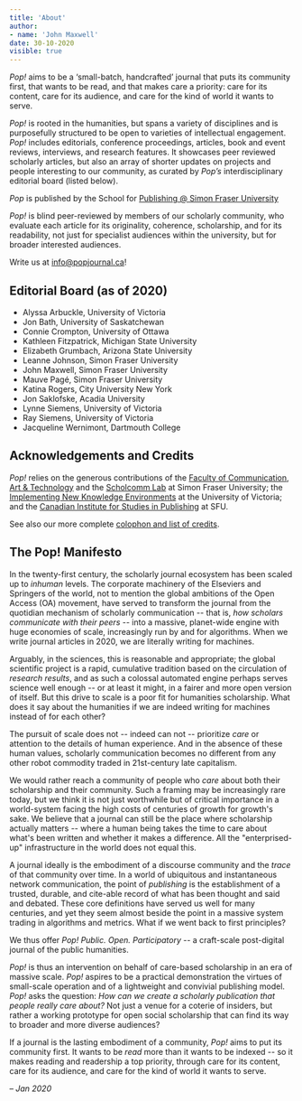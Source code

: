 ```yaml
---
title: 'About'
author: 
- name: 'John Maxwell'
date: 30-10-2020
visible: true
---
```


*Pop!* aims to be a ‘small-batch, handcrafted’ journal that puts its community first, that wants to be read, and that makes care a priority: care for its content, care for its audience, and care for the kind of world it wants to serve.

*Pop!* is rooted in the humanities, but spans a variety of disciplines and is purposefully structured to be open to varieties of intellectual engagement. *Pop!* includes editorials, conference proceedings, articles, book and event reviews, interviews, and research features. It showcases peer reviewed scholarly articles, but also an array of shorter updates on projects and people interesting to our community, as curated by *Pop’s* interdisciplinary editorial board (listed below).

*Pop* is published by the School for [Publishing @ Simon Fraser University](https://publishing.sfu.ca)

*Pop!* is blind peer-reviewed by members of our scholarly community, who evaluate each article for its originality, coherence, scholarship, and for its readability, not just for specialist audiences within the university, but for broader interested audiences.

Write us at <info@popjournal.ca>!

## Editorial Board (as of 2020)

- Alyssa Arbuckle, University of Victoria
- Jon Bath, University of Saskatchewan  
- Connie Crompton, University of Ottawa  
- Kathleen Fitzpatrick, Michigan State University   
- Elizabeth Grumbach, Arizona State University  
- Leanne Johnson, Simon Fraser University  
- John Maxwell, Simon Fraser University  
- Mauve Pagé, Simon Fraser University  
- Katina Rogers, City University New York  
- Jon Saklofske, Acadia University  
- Lynne Siemens, University of Victoria  
- Ray Siemens, University of Victoria   
- Jacqueline Wernimont, Dartmouth College

## Acknowledgements and Credits

*Pop!* relies on the generous contributions of the [Faculty of Communication, Art & Technology](https://www.sfu.ca/fcat) and the [Scholcomm Lab](https://scholcommlab.ca) at Simon Fraser University; the [Implementing New Knowledge Environments](https://inke.ca) at the University of Victoria; and the [Canadian Institute for Studies in Publishing](https://publishing.sfu.ca/research) at SFU.

See also our more complete [colophon and list of credits](colophon).

## The Pop! Manifesto

In the twenty-first century, the scholarly journal ecosystem has been scaled up to *inhuman* levels. The corporate machinery of the Elseviers and Springers of the world, not to mention the global ambitions of the Open Access (OA) movement, have served to transform the journal from the quotidian mechanism of scholarly communication -- that is, *how scholars communicate with their peers* -- into a massive, planet-wide engine with huge economies of scale, increasingly run by and for algorithms. When we write journal articles in 2020, we are literally writing for machines. 

Arguably, in the sciences, this is reasonable and appropriate; the global scientific project is a rapid, cumulative tradition based on the circulation of *research results*, and as such a colossal automated engine perhaps serves science well enough -- or at least it might, in a fairer and more open version of itself. But this drive to scale is a poor fit for humanities scholarship. What does it say about the humanities if we are indeed writing for machines instead of for each other?

The pursuit of scale does not -- indeed can not -- prioritize *care* or attention to the details of human experience. And in the absence of these human values, scholarly communication becomes no different from any other robot commodity traded in 21st-century late capitalism.

We would rather reach a community of people who *care* about both their scholarship and their community. Such a framing may be increasingly rare today, but we think it is not just worthwhile but of critical importance in a world-system facing the high costs of centuries of growth for growth's sake. We believe that a journal can still be the place where scholarship actually matters -- where a human being takes the time to care about what's been written and whether it makes a difference. All the "enterprised-up" infrastructure in the world does not equal this. 

A journal ideally is the embodiment of a discourse community and the *trace* of that community over time. In a world of ubiquitous and instantaneous network communication, the point of *publishing* is the establishment of a trusted, durable, and cite-able record of what has been thought and said and debated. These core definitions have served us well for many centuries, and yet they seem almost beside the point in a massive system trading in algorithms and metrics. What if we went back to first principles?

We thus offer *Pop! Public. Open. Participatory* -- a craft-scale post-digital journal of the public humanities. 

*Pop!*  is thus an intervention on behalf of care-based scholarship in an era of massive scale. *Pop!* aspires to be a practical demonstration the virtues of small-scale operation and of a lightweight and convivial publishing model. *Pop!* asks the question: *How can we create a scholarly publication that people really care about?* Not just a venue for a coterie of insiders, but rather a working prototype for open social scholarship that can find its way to broader and more diverse audiences? 

If a journal is the lasting embodiment of a community, *Pop!* aims to put its community first. It wants to be *read* more than it wants to be indexed -- so it makes reading and readership a top priority, through care for its content, care for its audience, and care for the kind of world it wants to serve.

*– Jan 2020*
